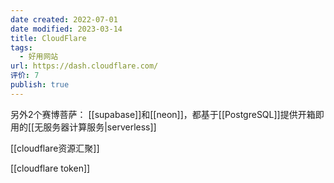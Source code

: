 ```yaml
---
date created: 2022-07-01
date modified: 2023-03-14
title: CloudFlare
tags:
  - 好用网站
url: https://dash.cloudflare.com/
评价: 7
publish: true
---
```


另外2个赛博菩萨：
[[supabase]]和[[neon]]，都基于[[PostgreSQL]]提供开箱即用的[[无服务器计算服务|serverless]]

[[cloudflare资源汇聚]]

[[cloudflare token]]